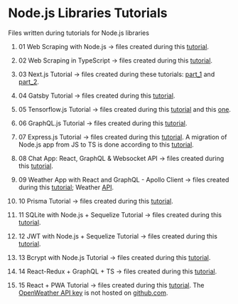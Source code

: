 # Node.js Libraries Tutorials

Files written during tutorials for Node.js libraries

1. 01 Web Scraping with Node.js -> files created during this
   [tutorial](https://www.zenrows.com/blog/web-scraping-with-javascript-and-nodejs#introduction).

2. 02 Web Scraping in TypeScript -> files created during this
   [tutorial](https://dev.to/caelinsutch/building-a-web-scraper-in-typescript-14l1).

3. 03 Next.js Tutorial -> files created during these tutorials: [part_1](https://www.youtube.com/watch?v=3df3OAxPevo) and
   [part_2](https://www.youtube.com/watch?v=AA0epqPigJQ).

4. 04 Gatsby Tutorial -> files created during this [tutorial](https://www.youtube.com/watch?v=6YhqQ2ZW1sc).

5. 05 Tensorflow.js Tutorial -> files created during this [tutorial](https://www.youtube.com/watch?v=S_Lg1bVbqY4) and this
   [one](https://towardsdatascience.com/how-to-use-tensorflow-js-in-react-js-object-detection-98b3782f08c2).

6. 06 GraphQL.js Tutorial -> files created during this [tutorial](https://www.youtube.com/watch?v=ZQL7tL2S0oQ).

7. 07 Express.js Tutorial -> files created during this [tutorial](https://www.youtube.com/watch?v=SccSCuHhOw0). A migration
   of Node.js app from JS to TS is done according to this [tutorial](https://www.youtube.com/watch?v=kZGzyJWIyBM).

8. 08 Chat App: React, GraphQL & Websocket API -> files created during this
   [tutorial](https://www.youtube.com/watch?v=E3NHd-PkLrQ).

9. 09 Weather App with React and GraphQL - Apollo Client -> files created during this
   [tutorial](https://www.youtube.com/watch?v=BABUMRn47iQ); Weather [API](https://graphql-weather-api.herokuapp.com/).

10. 10 Prisma Tutorial -> files created during this [tutorial](https://www.youtube.com/watch?v=9qJKmesjTd8).

11. 11 SQLite with Node.js + Sequelize Tutorial -> files created during this
    [tutorial](https://www.youtube.com/watch?v=bWFuEVmRgdk).

12. 12 JWT with Node.js + Sequelize Tutorial -> files created during this
    [tutorial](https://www.youtube.com/watch?v=WU_dEBQ9QOA).

13. 13 Bcrypt with Node.js Tutorial -> files created during this [tutorial](https://www.youtube.com/watch?v=Ud5xKCYQTjM).

14. 14 React-Redux + GraphQL + TS -> files created during this [tutorial](https://www.youtube.com/watch?v=M_Oes39FNuk).

15. 15 React + PWA Tutorial -> files created during this [tutorial](https://www.youtube.com/watch?v=IaJqMcOMuDM). The
    [OpenWeather API key](https://openweathermap.org/) is not hosted on [github.com](https://github.com/).
